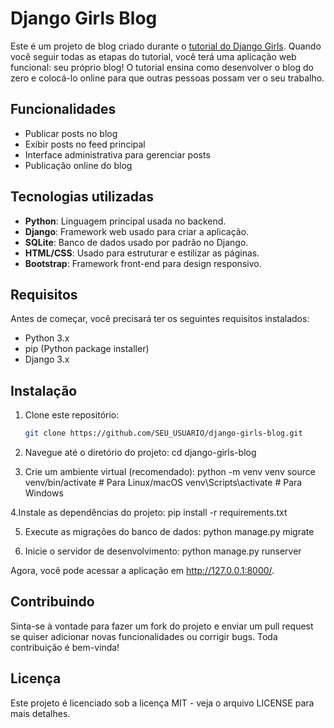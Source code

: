 # Django Girls Blog

Este é um projeto de blog criado durante o [tutorial do Django Girls](https://tutorial.djangogirls.org). Quando você seguir todas as etapas do tutorial, você terá uma aplicação web funcional: seu próprio blog! O tutorial ensina como desenvolver o blog do zero e colocá-lo online para que outras pessoas possam ver o seu trabalho.

## Funcionalidades

- Publicar posts no blog
- Exibir posts no feed principal
- Interface administrativa para gerenciar posts
- Publicação online do blog

## Tecnologias utilizadas

- **Python**: Linguagem principal usada no backend.
- **Django**: Framework web usado para criar a aplicação.
- **SQLite**: Banco de dados usado por padrão no Django.
- **HTML/CSS**: Usado para estruturar e estilizar as páginas.
- **Bootstrap**: Framework front-end para design responsivo.

## Requisitos

Antes de começar, você precisará ter os seguintes requisitos instalados:

- Python 3.x
- pip (Python package installer)
- Django 3.x

## Instalação

1. Clone este repositório:

   ```bash
   git clone https://github.com/SEU_USUARIO/django-girls-blog.git
   
2. Navegue até o diretório do projeto:
cd django-girls-blog

3. Crie um ambiente virtual (recomendado):
python -m venv venv
source venv/bin/activate  # Para Linux/macOS
venv\Scripts\activate  # Para Windows

4.Instale as dependências do projeto:
pip install -r requirements.txt

5. Execute as migrações do banco de dados:
   python manage.py migrate

6. Inicie o servidor de desenvolvimento:
python manage.py runserver

Agora, você pode acessar a aplicação em http://127.0.0.1:8000/.

## Contribuindo
Sinta-se à vontade para fazer um fork do projeto e enviar um pull request se quiser adicionar novas funcionalidades ou corrigir bugs. Toda contribuição é bem-vinda!

## Licença
Este projeto é licenciado sob a licença MIT - veja o arquivo LICENSE para mais detalhes.




